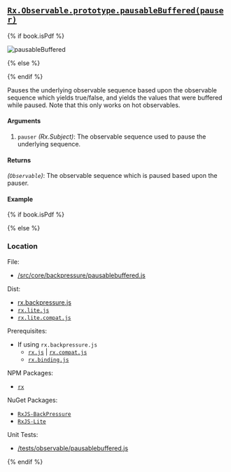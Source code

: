 ## [`Rx.Observable.prototype.pausableBuffered(pauser)`](https://github.com/Reactive-Extensions/RxJS/blob/master/src/core/backpressure/pausablebuffered.js)

{% if book.isPdf %}

![pausableBuffered](http://reactivex.io/documentation/operators/images/bp.pausableBuffered.png)

{% else %}

<rx-marbles key="pausableBuffered"></rx-marbles>

{% endif %}

Pauses the underlying observable sequence based upon the observable sequence which yields true/false, and yields the values that were buffered while paused. Note that this only works on hot observables.

#### Arguments
1. `pauser` *(Rx.Subject)*: The observable sequence used to pause the underlying sequence.

#### Returns
*(`Observable`)*: The observable sequence which is paused based upon the pauser.

#### Example

[](http://jsbin.com/nekey/1/embed?js,console)

{% if book.isPdf %}



{% else %}

### Location

File:
- [/src/core/backpressure/pausablebuffered.js](https://github.com/Reactive-Extensions/RxJS/blob/master/src/core/backpressure/pausablebuffered.js)

Dist:
- [rx.backpressure.js](https://github.com/Reactive-Extensions/RxJS/blob/master/rx.backpressure.js)
- [`rx.lite.js`](https://github.com/Reactive-Extensions/RxJS/blob/master/rx.lite.js)
- [`rx.lite.compat.js`](https://github.com/Reactive-Extensions/RxJS/blob/master/rx.lite.compat.js)

Prerequisites:
- If using `rx.backpressure.js`
    - [`rx.js`](https://github.com/Reactive-Extensions/RxJS/blob/master/dist/rx.js) | [`rx.compat.js`](https://github.com/Reactive-Extensions/RxJS/blob/master/dist/rx.compat.js)
    - [`rx.binding.js`](https://github.com/Reactive-Extensions/RxJS/blob/master/rx.binding.js)

NPM Packages:
- [`rx`](https://www.npmjs.org/package/rx)

NuGet Packages:
- [`RxJS-BackPressure`](http://www.nuget.org/packages/RxJS-BackPressure/)
- [`RxJS-Lite`](http://www.nuget.org/packages/RxJS-Lite/)

Unit Tests:
- [/tests/observable/pausablebuffered.js](https://github.com/Reactive-Extensions/RxJS/blob/master/tests/observable/pausablebuffered.js)

{% endif %}